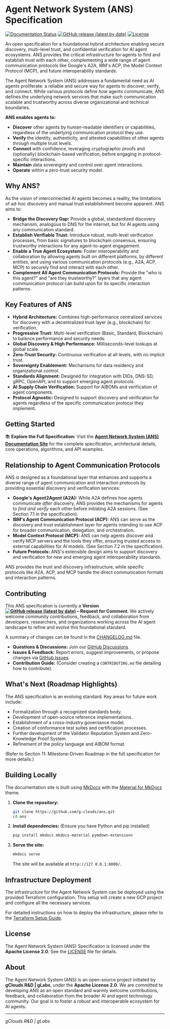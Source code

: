 # Agent Network System (ANS) Specification

[![Documentation Status](https://img.shields.io/website?url=https%3A%2F%2Fg-clouds.github.io%2FANS%2F&label=docs&style=flat-square)](https://g-clouds.github.io/ANS/)
[![GitHub release (latest by date)](https://img.shields.io/github/v/release/g-clouds/ans?style=flat-square)](https://github.com/g-clouds/ans/releases/latest)
[![License](https://img.shields.io/badge/License-Apache%202.0-blue.svg?style=flat-square)](https://opensource.org/licenses/Apache-2.0)

An open specification for a foundational hybrid architecture enabling secure discovery, multi-level trust, and confidential verification for AI agent ecosystems. ANS provides the critical infrastructure for agents to find and establish trust with each other, complementing a wide range of agent communication protocols like Google's A2A, IBM's ACP, the Model Context Protocol (MCP), and future interoperability standards.

The Agent Network System (ANS) addresses a fundamental need as AI agents proliferate: a reliable and secure way for agents to discover, verify, and connect. While various protocols define *how* agents communicate, ANS defines the underlying network services that make such communication scalable and trustworthy across diverse organizational and technical boundaries.

**ANS enables agents to:**

*   **Discover** other agents by human-readable identifiers or capabilities, regardless of the underlying communication protocol they use.
*   **Verify** the identity, authenticity, and attested capabilities of other agents through multiple trust levels.
*   **Connect** with confidence, leveraging cryptographic proofs and (optionally) blockchain-based verification, before engaging in protocol-specific interactions.
*   **Maintain** data sovereignty and control over agent interactions.
*   **Operate** within a zero-trust security model.

## Why ANS?

As the vision of interconnected AI agents becomes a reality, the limitations of ad-hoc discovery and manual trust establishment become apparent. ANS aims to:

*   **Bridge the Discovery Gap:** Provide a global, standardized discovery mechanism, analogous to DNS for the internet, but for AI agents using any communication standard.
*   **Establish Verifiable Trust:** Introduce robust, multi-level verification processes, from basic signatures to blockchain consensus, ensuring trustworthy interactions for any agent-to-agent engagement.
*   **Enable a True Agent Ecosystem:** Foster interoperability and collaboration by allowing agents built on different platforms, by different entities, and using various communication protocols (e.g., A2A, ACP, MCP) to securely find and interact with each other.
*   **Complement All Agent Communication Protocols:** Provide the "who is this agent?" and "are they trustworthy?" layers that any agent communication protocol can build upon for its specific interaction patterns.

## Key Features of ANS

*   **Hybrid Architecture:** Combines high-performance centralized services for discovery with a decentralized trust layer (e.g., blockchain) for verification.
*   **Progressive Trust:** Multi-level verification (Basic, Standard, Blockchain) to balance performance and security needs.
*   **Global Discovery & High Performance:** Milliseconds-level lookups at global scale.
*   **Zero-Trust Security:** Continuous verification at all levels, with no implicit trust.
*   **Sovereignty Enablement:** Mechanisms for data residency and organizational control.
*   **Standards Alignment:** Designed for integration with DIDs, DNS-SD, gRPC, OpenAPI, and to support emerging agent protocols.
*   **AI Supply Chain Verification:** Support for AIBOMs and verification of agent components.
*   **Protocol Agnostic:** Designed to support discovery and verification for agents regardless of the specific communication protocol they implement.

## Getting Started

📚 **Explore the Full Specification:** Visit the **[Agent Network System (ANS) Documentation Site](https://g-clouds.github.io/ANS/)** for the complete specification, architectural details, core operations, algorithms, and API examples.

## Relationship to Agent Communication Protocols

ANS is designed as a foundational layer that enhances and supports a diverse range of agent communication and interaction protocols by providing essential discovery and verification services:

*   **Google's Agent2Agent (A2A):** While A2A defines how agents communicate *after* discovery, ANS provides the mechanisms for agents to *find and verify* each other before initiating A2A sessions. (See Section 7.1 in the specification).
*   **IBM's Agent Communication Protocol (ACP):** ANS can serve as the discovery and trust establishment layer for agents intending to use ACP for broader communication, delegation, and orchestration.
*   **Model Context Protocol (MCP):** ANS can help agents discover and verify MCP servers and the tools they offer, ensuring trusted access to external capabilities for AI models. (See Section 7.2 in the specification).
*   **Future Protocols:** ANS's extensible design aims to support discovery and verification for new and emerging agent interoperability standards.

ANS provides the trust and discovery infrastructure, while specific protocols like A2A, ACP, and MCP handle the direct communication formats and interaction patterns.

## Contributing

This ANS specification is currently a **Version [![GitHub release (latest by date)](https://img.shields.io/github/v/release/g-clouds/ans?style=flat-square)](https://github.com/g-clouds/ans/releases/latest) – Request for Comment**. We actively welcome community contributions, feedback, and collaboration from developers, researchers, and organizations working across the AI agent landscape to refine and evolve this foundational standard.

A summary of changes can be found in the [CHANGELOG.md](CHANGELOG.md) file.


*   **Questions & Discussions:** Join our [GitHub Discussions](https://github.com/g-clouds/ans/discussions)
*   **Issues & Feedback:** Report errors, suggest improvements, or propose changes via [GitHub Issues](https://github.com/g-clouds/ans/issues).
*   **Contribution Guide:** (Consider creating a `CONTRIBUTING.md` file detailing how to contribute).

## What's Next (Roadmap Highlights)

The ANS specification is an evolving standard. Key areas for future work include:

*   Formalization through a recognized standards body.
*   Development of open-source reference implementations.
*   Establishment of a cross-industry governance model.
*   Creation of conformance test suites and certification processes.
*   Further development of the Validator Reputation System and Zero-Knowledge Proof System.
*   Refinement of the policy language and AIBOM format.

(Refer to Section 11: Milestone-Driven Roadmap in the full specification for more details.)

## Building Locally

The documentation site is built using [MkDocs](https://www.mkdocs.org/) with the [Material for MkDocs](https://squidfunk.github.io/mkdocs-material/) theme.

1.  **Clone the repository:**
    ```bash
    git clone https://github.com/g-clouds/ans.git
    cd ans
    ```
2.  **Install dependencies:**
    (Ensure you have Python and pip installed)
    ```bash
    pip install mkdocs mkdocs-material pymdown-extensions
    ```
3.  **Serve the site:**
    ```bash
    mkdocs serve
    ```
    The site will be available at `http://127.0.0.1:8000/`.

## Infrastructure Deployment

The infrastructure for the Agent Network System can be deployed using the provided Terraform configuration. This setup will create a new GCP project and configure all the necessary services.

For detailed instructions on how to deploy the infrastructure, please refer to the [Terraform Setup Guide](terraform/README.md).

## License

The Agent Network System (ANS) Specification is licensed under the **Apache License 2.0**. See the [LICENSE](LICENSE) file for details.

## About

The Agent Network System (ANS) is an open-source project initiated by **gClouds R&D | gLabs**, under the **Apache License 2.0**. We are committed to developing ANS as an open standard and warmly welcome contributions, feedback, and collaboration from the broader AI and agent technology community. Our goal is to foster a robust and interoperable ecosystem for AI agents.

---

*gClouds R&D | gLabs*